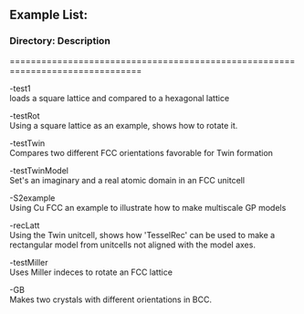 ## Example List:

### Directory: Description
===============================================================================

-test1  
	loads a square lattice and compared to a hexagonal lattice

-testRot  
	Using a square lattice as an example, shows how to rotate it.

-testTwin  
	Compares two different FCC orientations favorable for Twin formation

-testTwinModel  
	Set's an imaginary and a real atomic domain in an FCC unitcell

-S2example  
	Using Cu FCC an example to illustrate how to make multiscale GP models

-recLatt  
	Using the Twin unitcell, shows how 'TesselRec' can be used to make a 
	rectangular model from unitcells not aligned with the model axes.

-testMiller  
	Uses Miller indeces to rotate an FCC lattice

-GB  
	Makes two crystals with different orientations in BCC. 
